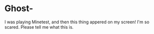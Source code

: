 # Ghost-
I was playing Minetest, and then this thing appered on my screen! I'm so scared. Please tell me what this is.
